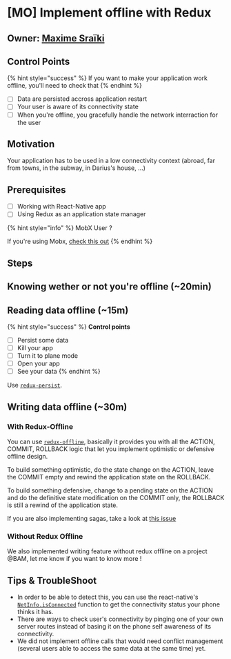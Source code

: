 # \[MO\] Implement offline with Redux

## Owner: [Maxime Sraïki](https://github.com/sraikimaxime)

## Control Points

{% hint style="success" %}
If you want to make your application work offline, you'll need to check that
{% endhint %}

* [ ] Data are persisted accross application restart
* [ ] Your user is aware of its connectivity state
* [ ] When you're offline, you gracefully handle the network interraction for the user

## Motivation

Your application has to be used in a low connectivity context \(abroad, far from towns, in the subway, in Darius's house, ...\)

## Prerequisites

* [ ] Working with React-Native app
* [ ] Using Redux as an application state manager

{% hint style="info" %}
MobX User ?

If you're using Mobx, [check this out](mo-implement-offline-with-mobx.md)
{% endhint %}

## Steps

## Knowing wether or not you're offline \(~20min\)

## Reading data offline \(~15m\)

{% hint style="success" %}
**Control points**

* [ ] Persist some data
* [ ] Kill your app
* [ ] Turn it to plane mode
* [ ] Open your app
* [ ] See your data
{% endhint %}

Use [`redux-persist`](https://github.com/rt2zz/redux-persist).

## Writing data offline \(~30m\)

### With Redux-Offline

You can use [`redux-offline`](https://github.com/redux-offline/redux-offline), basically it provides you with all the ACTION, COMMIT, ROLLBACK logic that let you implement optimistic or defensive offline design.

To build something optimistic, do the state change on the ACTION, leave the COMMIT empty and rewind the application state on the ROLLBACK.

To build something defensive, change to a pending state on the ACTION and do the definitive state modification on the COMMIT only, the ROLLBACK is still a rewind of the application state.

If you are also implementing sagas, take a look at [this issue](https://github.com/redux-offline/redux-offline/issues/173)

### Without Redux Offline

We also implemented writing feature without redux offline on a project @BAM, let me know if you want to know more !

## Tips & TroubleShoot

* In order to be able to detect this, you can use the react-native's [`NetInfo.isConnected`](https://facebook.github.io/react-native/docs/netinfo.html#docsNav) function to get the connectivity status your phone thinks it has.
* There are ways to check user's connectivity by pinging one of your own server routes instead of basing it on the phone self awareness of its connectivity.
* We did not implement offline calls that would need conflict management \(several users able to access the same data at the same time\) yet.

